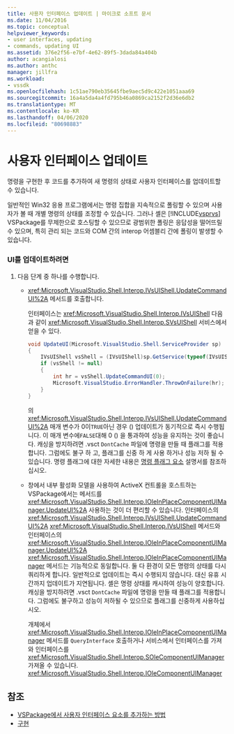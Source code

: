 ```yaml
---
title: 사용자 인터페이스 업데이트 | 마이크로 소프트 문서
ms.date: 11/04/2016
ms.topic: conceptual
helpviewer_keywords:
- user interfaces, updating
- commands, updating UI
ms.assetid: 376e2f56-e7bf-4e62-89f5-3dada84a404b
author: acangialosi
ms.author: anthc
manager: jillfra
ms.workload:
- vssdk
ms.openlocfilehash: 1c51ae790eb35645fbe9aec5d9c422e1051aaa69
ms.sourcegitcommit: 16a4a5da4a4fd795b46a0869ca2152f2d36e6db2
ms.translationtype: MT
ms.contentlocale: ko-KR
ms.lasthandoff: 04/06/2020
ms.locfileid: "80698883"
---
```

# <a name="updating-the-user-interface"></a>사용자 인터페이스 업데이트
명령을 구현한 후 코드를 추가하여 새 명령의 상태로 사용자 인터페이스를 업데이트할 수 있습니다.

 일반적인 Win32 응용 프로그램에서는 명령 집합을 지속적으로 폴링할 수 있으며 사용자가 볼 때 개별 명령의 상태를 조정할 수 있습니다. 그러나 셸은 [!INCLUDE[vsprvs](../code-quality/includes/vsprvs_md.md)] VSPackage를 무제한으로 호스팅할 수 있으므로 광범위한 폴링은 응답성을 떨어뜨릴 수 있으며, 특히 관리 되는 코드와 COM 간의 interop 어셈블리 간에 폴링이 발생할 수 있습니다.

### <a name="to-update-the-ui"></a>UI를 업데이트하려면

1. 다음 단계 중 하나를 수행합니다.

    - <xref:Microsoft.VisualStudio.Shell.Interop.IVsUIShell.UpdateCommandUI%2A> 메서드를 호출합니다.

         인터페이스는 <xref:Microsoft.VisualStudio.Shell.Interop.IVsUIShell> 다음과 같이 <xref:Microsoft.VisualStudio.Shell.Interop.SVsUIShell> 서비스에서 얻을 수 있다.

        ```csharp
        void UpdateUI(Microsoft.VisualStudio.Shell.ServiceProvider sp)
        {
            IVsUIShell vsShell = (IVsUIShell)sp.GetService(typeof(IVsUIShell));
            if (vsShell != null)
            {
                int hr = vsShell.UpdateCommandUI(0);
                Microsoft.VisualStudio.ErrorHandler.ThrowOnFailure(hr);
            }
        }

        ```

         의 <xref:Microsoft.VisualStudio.Shell.Interop.IVsUIShell.UpdateCommandUI%2A> 매개 변수가 0이`TRUE`아닌 경우 () 업데이트가 동기적으로 즉시 수행됩니다. 이 매개 변수에`FALSE`대해 0 () 을 통과하여 성능을 유지하는 것이 좋습니다. 캐싱을 방지하려면 .vsct `DontCache` 파일에 명령을 만들 때 플래그를 적용합니다. 그럼에도 불구 하 고, 플래그를 신중 하 게 사용 하거나 성능 저하 될 수 있습니다. 명령 플래그에 대한 자세한 내용은 [명령 플래그 요소](../extensibility/command-flag-element.md) 설명서를 참조하십시오.

    - 창에서 내부 활성화 모델을 사용하여 ActiveX 컨트롤을 호스트하는 VSPackage에서는 메서드를 <xref:Microsoft.VisualStudio.Shell.Interop.IOleInPlaceComponentUIManager.UpdateUI%2A> 사용하는 것이 더 편리할 수 있습니다. 인터페이스의 <xref:Microsoft.VisualStudio.Shell.Interop.IVsUIShell.UpdateCommandUI%2A> <xref:Microsoft.VisualStudio.Shell.Interop.IVsUIShell> 메서드와 인터페이스의 <xref:Microsoft.VisualStudio.Shell.Interop.IOleInPlaceComponentUIManager.UpdateUI%2A> <xref:Microsoft.VisualStudio.Shell.Interop.IOleInPlaceComponentUIManager> 메서드는 기능적으로 동일합니다. 둘 다 환경이 모든 명령의 상태를 다시 쿼리하게 합니다. 일반적으로 업데이트는 즉시 수행되지 않습니다. 대신 유휴 시간까지 업데이트가 지연됩니다. 셸은 명령 상태를 캐시하여 성능이 양호합니다. 캐싱을 방지하려면 .vsct `DontCache` 파일에 명령을 만들 때 플래그를 적용합니다. 그럼에도 불구하고 성능이 저하될 수 있으므로 플래그를 신중하게 사용하십시오.

         개체에서 <xref:Microsoft.VisualStudio.Shell.Interop.IOleInPlaceComponentUIManager> 메서드를 `QueryInterface` 호출하거나 서비스에서 인터페이스를 가져와 인터페이스를 <xref:Microsoft.VisualStudio.Shell.Interop.SOleComponentUIManager> 가져올 수 있습니다. <xref:Microsoft.VisualStudio.Shell.Interop.IOleComponentUIManager>

## <a name="see-also"></a>참조
- [VSPackage에서 사용자 인터페이스 요소를 추가하는 방법](../extensibility/internals/how-vspackages-add-user-interface-elements.md)
- [구현](../extensibility/internals/command-implementation.md)
